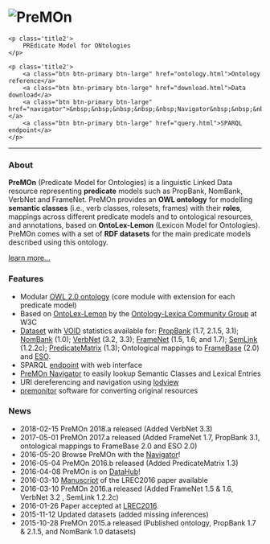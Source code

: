<div class="well sidebar" id="well-home">
    <h1>
        <img src='images/premon-big.png' alt='PreMOn' title='PreMOn' />
    </h1>

    <p class='title2'>
        PREdicate Model for ONtologies
    </p>

    <p class='title2'>
        <a class="btn btn-primary btn-large" href="ontology.html">Ontology reference</a>
        <a class="btn btn-primary btn-large" href="download.html">Data download</a>
        <a class="btn btn-primary btn-large" href="navigator">&nbsp;&nbsp;&nbsp;&nbsp;&nbsp;Navigator&nbsp;&nbsp;&nbsp;&nbsp;&nbsp;</a>
        <a class="btn btn-primary btn-large" href="query.html">SPARQL endpoint</a>
    </p>
</div>

---------------------------------------

### About

**PreMOn** (Predicate Model for Ontologies) is a linguistic Linked Data resource representing **predicate** models such as PropBank, NomBank, VerbNet and FrameNet.
PreMOn provides an **OWL ontology** for modelling **semantic classes** (i.e., verb classes, rolesets, frames) with their **roles**, mappings across different predicate models and to ontological resources, and annotations, based on **OntoLex-Lemon** (Lexicon Model for Ontologies). PreMOn comes with a set of **RDF datasets** for the main predicate models described using this ontology.

[learn more...](overview.html)

### Features

- Modular [OWL 2.0 ontology](ontology.html) (core module with extension for each predicate model)
- Based on [OntoLex-Lemon](https://www.w3.org/2016/05/ontolex/) by the [Ontology-Lexica Community Group](https://www.w3.org/community/ontolex/) at W3C
- [Dataset](download.html) with [VOID](http://www.w3.org/TR/void/) statistics available for: 
[PropBank](https://verbs.colorado.edu/~mpalmer/projects/ace.html) (1.7, 2.1.5, 3.1); 
[NomBank](https://verbs.colorado.edu/~mpalmer/projects/ace.html) (1.0);
[VerbNet](https://verbs.colorado.edu/~mpalmer/projects/verbnet.html) (3.2, 3.3);
[FrameNet](https://framenet.icsi.berkeley.edu/fndrupal/) (1.5, 1.6, and 1.7); 
[SemLink](https://verbs.colorado.edu/semlink/) (1.2.2c); 
[PredicateMatrix](http://adimen.si.ehu.es/web/PredicateMatrix) (1.3); 
Ontological mappings to [FrameBase](https://framebase.org/) (2.0) and [ESO](https://github.com/newsreader/eso/).
- SPARQL [endpoint](query.html) with web interface
- [PreMOn Navigator](navigator/) to easily lookup Semantic Classes and Lexical Entries
- URI dereferencing and navigation using [lodview](https://github.com/dvcama/LodView)
- [premonitor](premonitor.html) software for converting original resources

### News
- 2018-02-15 PreMOn 2018.a released (Added VerbNet 3.3)
- 2017-05-01 PreMOn 2017.a released (Added FrameNet 1.7, PropBank 3.1, ontological mappings to FrameBase 2.0 and ESO 2.0)
- 2016-05-20 Browse PreMOn with the [Navigator](navigator/)!
- 2016-05-04 PreMOn 2016.b released (Added PredicateMatrix 1.3)
- 2016-04-08 PreMOn is on [DataHub](https://datahub.io/dataset/premon)!
- 2016-03-10 [Manuscript](https://dkm-static.fbk.eu/people/rospocher/files/pubs/2016lrec1.pdf) of the LREC2016 paper available
- 2016-03-10 PreMOn 2016.a released (Added FrameNet 1.5 & 1.6, VerbNet 3.2 , SemLink 1.2.2c)
- 2016-01-26 Paper accepted at [LREC2016](http://lrec2016.lrec-conf.org/en/).
- 2015-11-12 Updated datasets (added missing inferences)
- 2015-10-28 PreMOn 2015.a released (Published ontology, PropBank 1.7 & 2.1.5, and NomBank 1.0 datasets)
